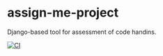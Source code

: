 # assign-me-project
Django-based tool for assessment of code handins. 


[![CI](https://github.com/pingvine/assign-me-project/workflows/Python%20tests/badge.svg)](https://github.com/pingvine/assign-me-project/actions)
